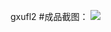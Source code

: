  gxufl2
#成品截图：
![](http://f.hiphotos.baidu.com/image/w%3D310/sign=749c6c1bb951f819f125054beab44a76/279759ee3d6d55fbff759c1664224f4a20a4dd4b.jpg)
